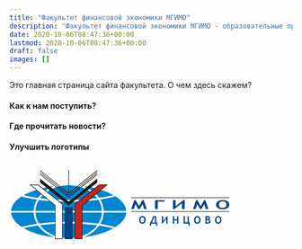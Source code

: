 ```yaml
---
title: "Факультет финансовой экономики МГИМО"
description: "Факультет финансовой экономики МГИМО - образовательные программы по экономике, менеджменту и бизнес-информатике на собственном кампусе в Одинцово."
date: 2020-10-06T08:47:36+00:00
lastmod: 2020-10-06T08:47:36+00:00
draft: false
images: []
---
```



Это главная страница сайта факультета. О чем здесь скажем?

#### Как к нам поступить?


#### Где прочитать новости?


#### Улучшить логотипы

<img style="display: block; width: 100%;">
<svg version="1.1" viewBox="0 0 300 95.304" xmlns="http://www.w3.org/2000/svg" width="100%">
<g transform="matrix(.92722 0 0 .92722 -17.064 -38.575)">
<path class="fil0" d="m86.1 66.657c37.364 0 67.836 14.471 67.836 32.214s-30.472 32.214-67.836 32.214-67.836-14.471-67.836-32.214 30.472-32.214 67.836-32.214z" style="fill-rule:evenodd;fill:#fff;stroke-width:.21114"/>
<path class="fil1" d="m103 69.68c13.663 1.6686 25.603 5.3098 34.268 10.212-1.1009 0.28983-6.9626 1.7761-16.341 3.134-4.0999-5.8077-10.377-10.499-17.928-13.346zm15.668 13.661c-8.5354 1.1443-19.601 2.1171-32.41 2.0735 0 0-15.505 0.29188-32.843-1.9132 6.6324-8.8673 18.809-14.832 32.687-14.832 13.793 0 25.907 5.8925 32.566 14.672zm-67.515-0.14053c-5.5097-0.76528-11.143-1.7904-16.471-3.164 8.687-4.9753 20.725-8.6718 34.519-10.357-7.6256 2.8764-13.953 7.6325-18.05 13.521zm88.335-1.9773c7.4406 4.7173 11.991 10.451 12.433 16.648h-25.818c-0.17639-4.6293-1.5741-9.0187-3.9454-12.963 5.8624-0.87801 11.818-2.0687 17.332-3.6846zm-15.415 16.648h-75.945c0.18459-4.4857 1.6099-8.7294 4.0117-12.52 8.7847 1.1732 20.251 2.1086 34.118 1.9798 0 0 16.135 0.30844 33.723-2.1105 2.4516 3.8238 3.9068 8.1137 4.0934 12.651zm-77.975 0h-25.818c0.43447-6.0959 4.8432-11.744 12.069-16.417 1.9287 0.56504 7.9482 2.1931 17.613 3.5945-2.3202 3.9086-3.6886 8.2484-3.8628 12.823zm105.82 2.016c-0.45276 6.1949-5.0114 11.926-12.458 16.64-5.5106-1.6131-11.461-2.8023-17.318-3.6789 2.3749-3.9439 3.7773-8.3318 3.9578-12.961h25.82zm-31.952 12.649c-17.582-2.4167-33.709-2.1079-33.709-2.1079-13.86-0.12868-25.32 0.80525-34.104 1.9775-2.406-3.7894-3.8352-8.0322-4.0246-12.518h75.945c-0.19147 4.5368-1.6503 8.8257-4.1065 12.648zm-69.991 0.17215c-9.6268 1.3953-15.639 3.0162-17.599 3.5888-7.2316-4.6726-11.649-10.318-12.094-16.412h25.818c0.17859 4.5742 1.5508 8.9129 3.8749 12.82zm87.263 5.1504c-8.664 4.894-20.591 8.528-34.237 10.195 7.5405-2.8441 13.811-7.5266 17.911-13.324 9.3004 1.3457 15.147 2.8189 16.327 3.1287zm-68.036 10.194c-13.779-1.6828-25.804-5.3736-34.488-10.34 5.3239-1.371 10.952-2.3946 16.456-3.1587 4.097 5.8775 10.417 10.625 18.032 13.498zm-15.77-13.799c17.331-2.2028 32.826-1.9104 32.826-1.9104 12.8-0.0436 23.859 0.92763 32.393 2.0707-6.6619 8.767-18.768 14.65-32.55 14.65-13.865 0-26.034-5.9548-32.67-14.81z" style="fill-rule:evenodd;fill:#0087cf;stroke-width:.21114"/>
<path d="m118.77 51.243-32.383 26.004v-26.004h-0.61776v26.004l-32.336-25.968v0.83466l32.645 26.217 32.693-26.163z" style="fill-rule:evenodd;fill:#1f1a17;stroke-width:.21114"/>
<path d="m118.77 53.475-32.693 26.253-32.645-26.217v0.83466l32.647 26.215 32.691-26.16z" style="fill-rule:evenodd;fill:#1f1a17;stroke-width:.21114"/>
<path d="m118.77 55.709-32.693 26.253-32.645-26.215v0.83466l32.645 26.215 32.693-26.163z" style="fill-rule:evenodd;fill:#1f1a17;stroke-width:.21114"/>
<path d="m118.77 60.97-32.693 26.302-32.645-26.266v4.5775l32.645 26.059 32.693-26.057z" style="fill-rule:evenodd;fill:#1f1a17;stroke-width:.21114"/>
<path d="m41.308 67.806 29.097 24.167v38.236h8.8346v-40.083l-28.027-22.322z" style="fill-rule:evenodd;fill:#1f1a17;stroke-width:.21114"/>
<path d="m120.99 67.806-28.027 22.322v40.081h8.8342v-38.236l29.097-24.169z" style="fill-rule:evenodd;fill:#1f1a17;stroke-width:.21114"/>
<path d="m81.689 93.77v36.439h8.8213v-36.439z" style="fill-rule:evenodd;fill:#1f1a17;stroke-width:.21114"/>
<g transform="matrix(1.2509,0,0,1.2509,107.23,-59.76)">
<path d="m40.213 113.74v0.56169h89.583v-0.56169z" style="fill-rule:evenodd;fill:#1f1a17;stroke-width:.21114"/>
<path d="m40.213 126.43v0.56168h89.583v-0.56164z" style="fill-rule:evenodd;fill:#1f1a17;stroke-width:.21114"/>
<path d="m123.7 116.16v1e-3c-1.8008 0-3.2391 0.40146-4.3128 1.2057-1.0733 0.80247-1.6121 1.783-1.6121 2.9382 0 1.3164 0.49044 2.359 1.4646 3.1273 0.97724 0.77012 2.3971 1.1528 4.2621 1.1528 2.0028 0 3.5533-0.38128 4.6494-1.1438 1.0927-0.76456 1.6402-1.8086 1.6402-3.1363 0-1.3223-0.52489-2.3424-1.576-3.0632-1.0509-0.72094-2.5573-1.0818-4.5154-1.0818zm-35.676 0.0236-7.1902 5.6017v-5.4745h-2.4418v8.263h1.0346l7.1902-5.6017v5.4745h2.4418v-8.263zm-44.996 0.1272-2.8189 8.1358h2.3888l1.5108-4.3803 2.838 4.4918h0.88146l2.8189-4.4918 1.4421 4.3803h2.408l-2.8583-8.1358h-1.3081l-2.9528 5.4858-3.0407-5.4858zm18.998 0v8.1358h2.4609v-6.8626h6.0914v-1.2732zm37.482 0-2.7682 8.1358h2.3449l1.4849-4.3803 2.7885 4.4918h0.86458l2.7682-4.4918 1.4173 4.3803h2.3641l-2.8076-8.1358h-1.2845l-2.8988 5.4858-2.9878-5.4858zm24.192 1.1348c2.3713 0 3.5574 0.95291 3.5574 2.8594 0 0.98632-0.32039 1.7312-0.96139 2.2357-0.64071 0.50459-1.5734 0.75651-2.7941 0.75651-1.0253 0-1.814-0.25237-2.3652-0.75313-0.55099-0.50269-0.8263-1.2489-0.8263-2.2391 0-0.87843 0.29105-1.5742 0.86796-2.0883 0.57996-0.51599 1.4196-0.77114 2.5217-0.77114zm-73.281 13.356c-0.88788 0-1.5974 0.33517-2.1277 1.0042-0.52718 0.669-0.79028 1.4844-0.79028 2.4463 0 1.0944 0.23954 1.9615 0.72048 2.6027 0.48094 0.63817 1.1808 0.95802 2.0995 0.95802 0.98654 0 1.7503-0.31843 2.2898-0.95351s0.80942-1.5036 0.80942-2.6072c0-1.1006-0.25884-1.9506-0.77677-2.5487-0.51793-0.60117-1.2595-0.90172-2.2245-0.90172zm50.156 0c-0.88788 0-1.5974 0.33517-2.1277 1.0042-0.52718 0.669-0.79028 1.4844-0.79028 2.4463 0 1.0944 0.24066 1.9615 0.7216 2.6027 0.48094 0.63817 1.1808 0.95802 2.0995 0.95802 0.98653 0 1.7491-0.31843 2.2886-0.95351s0.80942-1.5036 0.80942-2.6072c0-1.1006-0.25884-1.9506-0.77677-2.5487-0.51793-0.60117-1.2595-0.90172-2.2245-0.90172zm19.13 0c-0.88788 0-1.5974 0.33517-2.1277 1.0042-0.52718 0.669-0.79027 1.4844-0.79027 2.4463 0 1.0944 0.24067 1.9615 0.7216 2.6027 0.48094 0.63817 1.1808 0.95802 2.0995 0.95802 0.98654 0 1.7492-0.31843 2.2886-0.95351 0.53952-0.63508 0.80942-1.5036 0.80942-2.6072 0-1.1006-0.25884-1.9506-0.77677-2.5487-0.51793-0.60117-1.2595-0.90172-2.2245-0.90172zm-46.766 0.0191-3.5427 4.6606v-4.5548h-1.2023v6.8761h0.50884l3.5427-4.6606v4.5548h1.2023v-6.8761zm37.025 0.036c-0.2158 0-0.85466 0.0236-1.9183 0.0698v6.7703h2.0714c0.73683 0 1.3379-0.18079 1.8035-0.54149s0.69797-0.84914 0.69797-1.4657c0-0.92179-0.42033-1.5272-1.262-1.817 0.57034-0.30521 0.85557-0.72951 0.85557-1.2721 0-0.55801-0.20037-0.98799-0.60115-1.2901-0.3977-0.30213-0.94715-0.45368-1.647-0.45368zm-49.976 0.0698c-0.32987 1.6617-0.68351 2.921-1.0627 3.778-0.3792 0.85397-0.75467 1.5204-1.1246 1.9982h-0.46156v2.936h1.0582v-1.9419h4.4355v1.9419h1.0582v-2.936h-0.75764v-5.7762zm18.27 0v6.7703h1.2023v-3.0474h2.6962v3.0474h1.1843v-6.7703h-1.1843v2.65h-2.6962v-2.65zm9.8796 0v6.7703h4.458v1.9419h1.0818v-2.9922h-0.77677v-5.72h-1.1832v5.72h-2.3866v-5.72zm21.799 0.93438c0.71525 0 1.0728 0.26168 1.0728 0.78577 0 0.58885-0.39223 0.88372-1.1753 0.88372-0.15106 0-0.34605-7e-3 -0.58652-0.0191v-1.6177c0.27439-0.0216 0.50399-0.0326 0.68896-0.0326zm-59.517 9e-3c1.1684 0 1.7528 0.79438 1.7528 2.3821 0 0.82006-0.15978 1.4393-0.47732 1.8586-0.31446 0.41928-0.77225 0.6293-1.3734 0.6293-0.5056 0-0.89386-0.2086-1.1652-0.62479-0.2713-0.41928-0.4064-1.04-0.4064-1.8631 0-0.73065 0.1419-1.3108 0.42553-1.7393 0.28671-0.42853 0.70136-0.64281 1.244-0.64281zm50.156 0c1.1684 0 1.7528 0.79438 1.7528 2.3821 0 0.82006-0.15865 1.4393-0.4762 1.8586-0.31445 0.41928-0.77224 0.6293-1.3734 0.6293-0.50561 0-0.89498-0.2086-1.1663-0.62479-0.2713-0.41928-0.4064-1.04-0.4064-1.8631 0-0.73065 0.14191-1.3108 0.42553-1.7393 0.28672-0.42853 0.70137-0.64281 1.244-0.64281zm19.13 0c1.1684 0 1.7528 0.79438 1.7528 2.3821 0 0.82006-0.15866 1.4393-0.4762 1.8586-0.31446 0.41928-0.77225 0.6293-1.3734 0.6293-0.5056 0-0.89498-0.2086-1.1663-0.62479-0.27129-0.41928-0.40639-1.04-0.40639-1.8631 0-0.73065 0.1419-1.3108 0.42553-1.7393 0.28671-0.42853 0.70137-0.64281 1.244-0.64281zm-58.884 0.0417h1.1561v4.7912h-2.8954c0.37304-0.50253 0.71673-1.1871 1.0312-2.0534s0.55087-1.779 0.7081-2.7378zm49.032 2.5251c0.56726 0 0.95978 0.0891 1.1787 0.26792 0.22196 0.17573 0.33322 0.45386 0.33322 0.83306 0 0.44703-0.128 0.7561-0.38389 0.92874-0.25588 0.16957-0.63561 0.25443-1.1381 0.25443-0.15415 0-0.35197-0.01-0.59553-0.0281v-2.2425c0.18807-9e-3 0.38985-0.0135 0.60566-0.0135z" style="fill:#00458e;stroke-width:.21114"/>
</g>
<polygon class="fil3 str0" transform="matrix(1.4638,0,0,1.4638,-71.971,6.9914)" points="113.17 57.09 113.17 83.581 118.24 83.581 118.24 57.735 137.04 42.123 131.96 42.123" style="fill-rule:evenodd;fill:#c4261d;stroke-width:.1764;stroke:#c4261d"/>
<polygon class="fil0 str1" transform="matrix(1.4638,0,0,1.4638,-71.971,6.9914)" points="102.8 57.09 102.8 83.581 97.727 83.581 97.727 57.735 78.934 42.123 84.01 42.123" style="fill-rule:evenodd;fill:#fff;stroke-width:.1764;stroke:#fff"/>
<polygon class="fil4 str2" transform="matrix(1.4638,0,0,1.4638,-71.971,6.9914)" points="105.43 83.581 110.54 83.581 110.54 59.792 105.43 59.792" style="fill-rule:evenodd;fill:#00458e;stroke-width:.1764;stroke:#00458e"/>
</g>
</svg>
</img>
